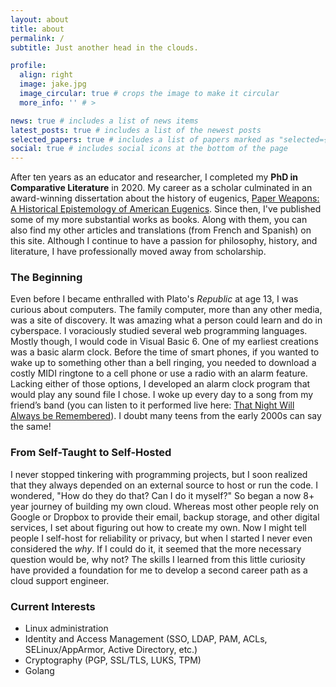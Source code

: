 ```yaml
---
layout: about
title: about
permalink: /
subtitle: Just another head in the clouds.

profile:
  align: right
  image: jake.jpg
  image_circular: true # crops the image to make it circular
  more_info: '' # >

news: true # includes a list of news items
latest_posts: true # includes a list of the newest posts
selected_papers: true # includes a list of papers marked as "selected={true}"
social: true # includes social icons at the bottom of the page
---
```



After ten years as an educator and researcher, I completed my **PhD in Comparative Literature** in 2020. My career as a scholar culminated in an award-winning dissertation about the history of eugenics, [Paper Weapons: A Historical Epistemology of American Eugenics](publications/). Since then, I've published some of my more substantial works as books. Along with them, you can also find my other articles and translations (from French and Spanish) on this site. Although I continue to have a passion for philosophy, history, and literature, I have professionally moved away from scholarship.

### The Beginning

Even before I became enthralled with Plato's *Republic* at age 13, I was curious about computers. The family computer, more than any other media, was a site of discovery. It was amazing what a person could learn and do in cyberspace. I voraciously studied several web programming languages. Mostly though, I would code in Visual Basic 6. One of my earliest creations was a basic alarm clock. Before the time of smart phones, if you wanted to wake up to something other than a bell ringing, you needed to download a costly MIDI ringtone to a cell phone or use a radio with an alarm feature. Lacking either of those options, I developed an alarm clock program that would play any sound file I chose. I woke up every day to a song from my friend’s band (you can listen to it performed live here: [That Night Will Always be Remembered](https://www.youtube.com/watch?v=etCWKHe4TAk)). I doubt many teens from the early 2000s can say the same!

### From Self-Taught to Self-Hosted

I never stopped tinkering with programming projects, but I soon realized that they always depended on an external source to host or run the code. I wondered, "How do they do that? Can I do it myself?" So began a now 8+ year journey of building my own cloud. Whereas most other people rely on Google or Dropbox to provide their email, backup storage, and other digital services, I set about figuring out how to create my own. Now I might tell people I self-host for reliability or privacy, but when I started I never even considered the *why*. If I could do it, it seemed that the more necessary question would be, why not? The skills I learned from this little curiosity have provided a foundation for me to develop a second career path as a cloud support engineer.

### Current Interests

- Linux administration
- Identity and Access Management (SSO, LDAP, PAM, ACLs, SELinux/AppArmor, Active Directory, etc.)
- Cryptography (PGP, SSL/TLS, LUKS, TPM)
- Golang


